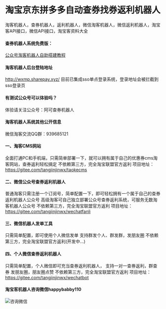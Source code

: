 # 淘宝京东拼多多自动查券找券返利机器人
淘客机器人，查券机器人，返利机器人，微信淘客机器人，微信返利机器人，淘宝客API接口，微信API接口，淘宝客资料大全

#### 查券机器人系统免费版：
[公众号淘客机器人自助搭建教程](http://www.wlkankan.cn/cate50/221.html)

#### 淘客机器人后台登陆地址
http://wxmp.sharepay.xyz/
目前已集成sso单点登录系统，登录地址会被拦截到sso登录页

#### 有测试公众号可以体验吗？
体验请关注公众号：阿可查券机器人

#### 淘客机器人系统其他公开信息
微信淘客交流QQ群：939685121

#### 一、淘客CMS网站
全面打通PC和手机端，只需简单部署一下，就可以拥有属于自己的优惠券cms淘客网站，查券返利轻松搞定 不依赖第三方，完全淘宝联盟官方返利
项目地址：https://gitee.com/tangjinjinwx/taokecms

#### 二、微信公众号查券返利机器人
普通淘客只需注册一个订阅号，简单配置一下，即可轻松拥有一个属于自己的查券返利机器人公众号 高级淘客可自己独立部署公众号查券返利系统，可服务无数淘客机器人公众号 不依赖第三方，完全淘宝联盟官方返利
项目地址：https://gitee.com/tangjinjinwx/wechatfanli

#### 三、微信机器人发单工具
只需简单配置，即可使用个人微信发单 支持群发个人、群发群，发朋友圈 不依赖第三方，完全淘宝联盟官方返利(开发中...)

#### 四、个人微信查券返利机器人
只需简单配置，个人微信即可充当查券返利机器人， 支持一对一查券返利，群查券 发朋友圈，朋友圈点赞 不依赖第三方，完全淘宝联盟官方返利
项目地址：https://gitee.com/tangjinjinwx/wechatbot

#### 淘宝客机器人咨询微信happybabby110
![咨询微信](https://images.gitee.com/uploads/images/2021/0323/150036_7f74d162_4908820.jpeg "微信图片_20210318113120.jpg")

